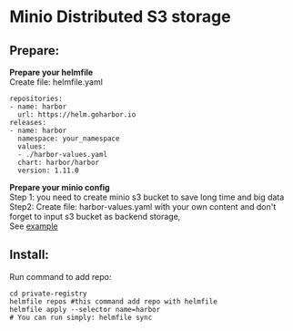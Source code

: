 # Minio Distributed S3 storage
## Prepare:
**Prepare your helmfile**  
Create file: helmfile.yaml 
```
repositories:
- name: harbor
  url: https://helm.goharbor.io
releases:
- name: harbor
  namespace: your_namespace
  values:
  - ./harbor-values.yaml
  chart: harbor/harbor
  version: 1.11.0
```
**Prepare your minio config**  
Step 1: you need to create minio s3 bucket to save long time and big data   
Step2: Create file: harbor-values.yaml with your own content and don't forget to input s3 bucket as backend storage,    
See  [example](https://github.com/JemieLoopy/sre-automation-sharing/tree/main/private-registry/harbor-values.yaml)  


## Install:
Run command to add repo:  
```
cd private-registry
helmfile repos #this command add repo with helmfile
helmfile apply --selector name=harbor
# You can run simply: helmfile sync

```
